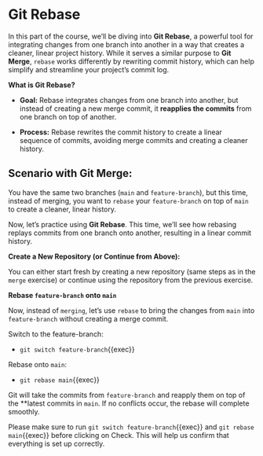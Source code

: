 # Git Rebase

In this part of the course, we’ll be diving into **Git Rebase**, a powerful tool for integrating changes from one branch into another in a way that creates a cleaner, linear project history. While it serves a similar purpose to **Git Merge**, `rebase` works differently by rewriting commit history, which can help simplify and streamline your project’s commit log.

**What is Git Rebase?**

* **Goal:** Rebase integrates changes from one branch into another, but instead of creating a new merge commit, it **reapplies the commits** from one branch on top of another.

* **Process:** Rebase rewrites the commit history to create a linear sequence of commits, avoiding merge commits and creating a cleaner history.

## Scenario with Git Merge:

You have the same two branches (`main` and `feature-branch`), but this time, instead of merging, you want to `rebase` your `feature-branch` on top of `main` to create a cleaner, linear history.

Now, let’s practice using **Git Rebase**. This time, we’ll see how rebasing replays commits from one branch onto another, resulting in a linear commit history.

**Create a New Repository (or Continue from Above):**

You can either start fresh by creating a new repository (same steps as in the `merge` exercise) or continue using the repository from the previous exercise.

**Rebase `feature-branch` onto `main`**

Now, instead of `merging`, let’s use `rebase` to bring the changes from `main` into `feature-branch` without creating a merge commit.

Switch to the feature-branch:

* `git switch feature-branch`{{exec}}

Rebase onto `main`:

* `git rebase main`{{exec}}

Git will take the commits from `feature-branch` and reapply them on top of the **latest commits in `main`. If no conflicts occur, the rebase will complete smoothly.

Please make sure to run `git switch feature-branch`{{exec}} and `git rebase main`{{exec}} before clicking on Check. This will help us confirm that everything is set up correctly.